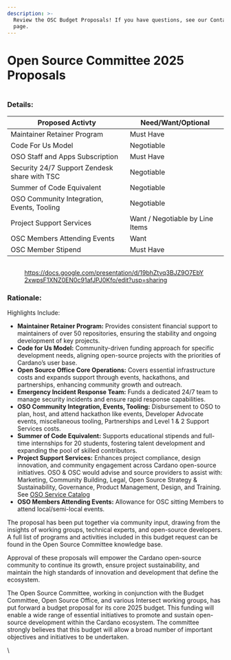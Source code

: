 ```yaml
---
description: >-
  Review the OSC Budget Proposals! If you have questions, see our Contact Us
  page.
---
```


# Open Source Committee 2025 Proposals

<figure><img src="../../.gitbook/assets/Screenshot 2024-11-07 at 1.24.41 PM.png" alt=""><figcaption></figcaption></figure>

### Details:

<table data-view="cards"><thead><tr><th>Proposed Activty</th><th>Need/Want/Optional</th></tr></thead><tbody><tr><td>Maintainer Retainer Program</td><td>Must Have</td></tr><tr><td>Code For Us Model</td><td>Negotiable</td></tr><tr><td>OSO Staff and Apps Subscription</td><td>Must Have</td></tr><tr><td>Security 24/7 Support Zendesk share with TSC</td><td>Negotiable</td></tr><tr><td>Summer of Code Equivalent</td><td>Negotiable</td></tr><tr><td>OSO Community Integration, Events, Tooling</td><td>Negotiable</td></tr><tr><td>Project Support Services</td><td>Want / Negotiable by Line Items</td></tr><tr><td>OSC Members Attending Events</td><td>Want</td></tr><tr><td>OSC Member Stipend</td><td>Must Have</td></tr></tbody></table>

<figure><img src="../../.gitbook/assets/Screenshot 2025-01-27 at 7.05.07 AM.png" alt=""><figcaption><p><a href="https://docs.google.com/presentation/d/19bhZtvq3BJZ9O7EbY2xwpsF1XNZ0EN0c91afJPJ0Kfo/edit?usp=sharing">https://docs.google.com/presentation/d/19bhZtvq3BJZ9O7EbY2xwpsF1XNZ0EN0c91afJPJ0Kfo/edit?usp=sharing</a></p></figcaption></figure>

### Rationale:

Highlights Include:

* **Maintainer Retainer Program:** Provides consistent financial support to maintainers of over 50 repositories, ensuring the stability and ongoing development of key projects.
* **Code for Us Model:** Community-driven funding approach for specific development needs, aligning open-source projects with the priorities of Cardano’s user base.
* **Open Source Office Core Operations:** Covers essential infrastructure costs and expands support through events, hackathons, and partnerships, enhancing community growth and outreach.
* **Emergency Incident Response Team:** Funds a dedicated 24/7 team to manage security incidents and ensure rapid response capabilities.
* **OSO Community Integration, Events, Tooling:** Disbursement to OSO to plan, host, and attend hackathon like events, Developer Advocate events, miscellaneous tooling, Partnerships and Level 1 & 2 Support Services costs.
* **Summer of Code Equivalent:** Supports educational stipends and full-time internships for 20 students, fostering talent development and expanding the pool of skilled contributors.
* **Project Support Services:** Enhances project compliance, design innovation, and community engagement across Cardano open-source initiatives. OSO & OSC would advise and source providers to assist with: Marketing, Community Building, Legal, Open Source Strategy & Sustainability, Governance, Product Management, Design, and Training. See [OSO Service Catalog](https://docs.google.com/presentation/d/1TOC6GYBplVCEahuHAXiZ2A3RY6MsEE9tqvXgNX571Mc/edit?usp=sharing)
* **OSO Members Attending Events:** Allowance for OSC sitting Members to attend local/semi-local events.

The proposal has been put together via community input, drawing from the insights of working groups, technical experts, and open-source developers. A full list of programs and activities included in this budget request can be found in the Open Source Committee knowledge base.

Approval of these proposals will empower the Cardano open-source community to continue its growth, ensure project sustainability, and maintain the high standards of innovation and development that define the ecosystem.

The Open Source Committee, working in conjunction with the Budget Committee, Open Source Office, and various Intersect working groups, has put forward a budget proposal for its core 2025 budget. This funding will enable a wide range of essential initiatives to promote and sustain open-source development within the Cardano ecosystem. The committee strongly believes that this budget will allow a broad number of important objectives and initiatives to be undertaken.

\
